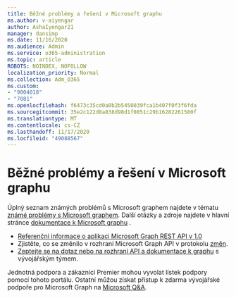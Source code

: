 ```yaml
---
title: Běžné problémy a řešení v Microsoft graphu
ms.author: v-aiyengar
author: AshaIyengar21
manager: dansimp
ms.date: 11/16/2020
ms.audience: Admin
ms.service: o365-administration
ms.topic: article
ROBOTS: NOINDEX, NOFOLLOW
localization_priority: Normal
ms.collection: Adm_O365
ms.custom:
- "9004018"
- "7081"
ms.openlocfilehash: f6473c35cd0a0b2b5450039fca1b407f0f3f6fda
ms.sourcegitcommit: 35e2c122d8a838d98d1f0851c29b16282261580f
ms.translationtype: MT
ms.contentlocale: cs-CZ
ms.lasthandoff: 11/17/2020
ms.locfileid: "49088567"
---
```

# <a name="microsoft-graph-common-issues-and-resolutions"></a>Běžné problémy a řešení v Microsoft graphu

Úplný seznam známých problémů s Microsoft graphem najdete v tématu [známé problémy s Microsoft graphem](https://docs.microsoft.com/graph/known-issues). Další otázky a zdroje najdete v hlavní stránce [dokumentace k Microsoft graphu](https://docs.microsoft.com/graph/) .

- [Referenční informace o aplikaci Microsoft Graph REST API v 1.0](https://docs.microsoft.com/graph/api/overview?toc=.%2Fref%2Ftoc.json&view=graph-rest-1.0)
- Zjistěte, co se změnilo v rozhraní Microsoft Graph API v protokolu [změn](https://docs.microsoft.com/graph/changelog). 
- [Zeptejte se na dotaz nebo na rozhraní API a dokumentace k graphu](https://aka.ms/GraphDeveloperSupport) s vývojářským týmem.

Jednotná podpora a zákazníci Premier mohou vyvolat lístek podpory pomocí tohoto portálu. Ostatní můžou získat přístup k zdarma vývojářské podpoře pro Microsoft Graph na [Microsoft Q&A](https://aka.ms/AskGraph).
